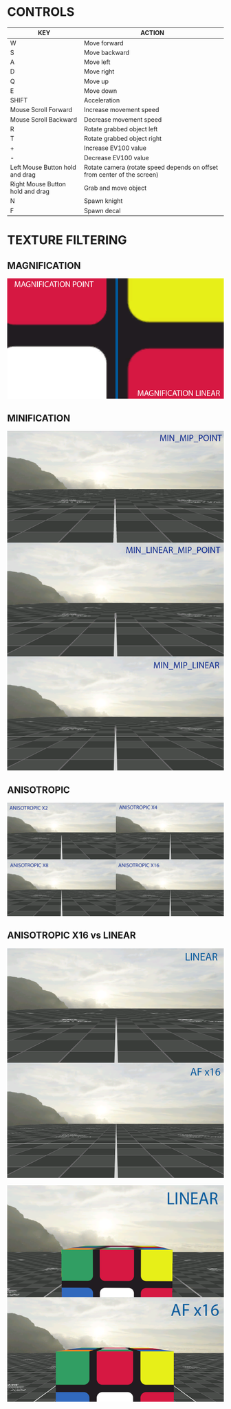 # CONTROLS

| KEY                              | ACTION                                                       |
| -------------------------------- | ------------------------------------------------------------ |
| W                                | Move forward                                                 |
| S                                | Move backward                                                |
| A                                | Move left                                                    |
| D                                | Move right                                                   |
| Q                                | Move up                                                      |
| E                                | Move down                                                    |
| SHIFT                            | Acceleration                                                 |
| Mouse Scroll Forward             | Increase movement speed                                      |
| Mouse Scroll Backward            | Decrease movement speed                                      |
| R                                | Rotate grabbed object left                                   |
| T                                | Rotate grabbed object right                                  |
| +                                | Increase EV100 value                                         |
| -                                | Decrease EV100 value                                         |
| Left Mouse Button hold and drag  | Rotate camera (rotate speed depends on offset from center of the screen) |
| Right Mouse Button hold and drag | Grab and move object                                         |
| N                                | Spawn knight                                                 |
| F                                | Spawn decal                                                  |

# TEXTURE FILTERING

## MAGNIFICATION

![mag](img/magnification.png)

## MINIFICATION

![min](img/minification.png)

## ANISOTROPIC

![af](img/anisotropic.png)

## ANISOTROPIC X16 vs LINEAR

![linear_vs_af](img/linear_vs_af.png)

![af_vs_linear](img/af_vs_linear.png)
